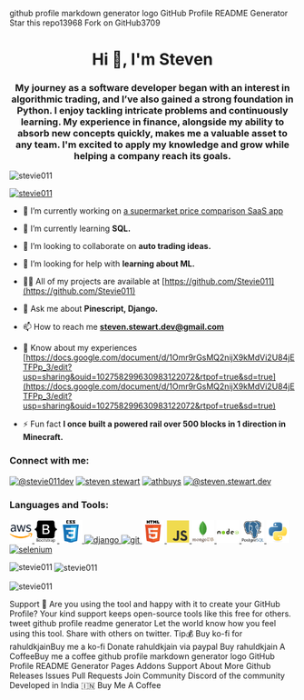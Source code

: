 github profile markdown generator logo
GitHub Profile README Generator
Star this repo13968
Fork on GitHub3709
<h1 align="center">Hi 👋, I'm Steven</h1>
<h3 align="center">My journey as a software developer began with an interest in algorithmic trading, and I’ve also gained a strong foundation in Python. I enjoy tackling intricate problems and continuously learning. My experience in finance, alongside my ability to absorb new concepts quickly, makes me a valuable asset to any team. I'm excited to apply my knowledge and grow while helping a company reach its goals.</h3>

<p align="left"> <img src="https://komarev.com/ghpvc/?username=stevie011&label=Profile%20views&color=0e75b6&style=flat" alt="stevie011" /> </p>

<p align="left"> <a href="https://github.com/ryo-ma/github-profile-trophy"><img src="https://github-profile-trophy.vercel.app/?username=stevie011" alt="stevie011" /></a> </p>

- 🔭 I’m currently working on [a supermarket price comparison SaaS app](http://shop-compare-env.eba-axhpgjvs.us-west-2.elasticbeanstalk.com/)

- 🌱 I’m currently learning **SQL.**

- 👯 I’m looking to collaborate on **auto trading ideas.**

- 🤝 I’m looking for help with **learning about ML.**

- 👨‍💻 All of my projects are available at [https://github.com/Stevie011](https://github.com/Stevie011)

- 💬 Ask me about **Pinescript, Django.**

- 📫 How to reach me **steven.stewart.dev@gmail.com**

- 📄 Know about my experiences [https://docs.google.com/document/d/1Omr9rGsMQ2nijX9kMdVi2U84jETFPp_3/edit?usp=sharing&ouid=102758299630983122072&rtpof=true&sd=true](https://docs.google.com/document/d/1Omr9rGsMQ2nijX9kMdVi2U84jETFPp_3/edit?usp=sharing&ouid=102758299630983122072&rtpof=true&sd=true)

- ⚡ Fun fact **I once built a powered rail over 500 blocks in 1 direction in Minecraft.**

<h3 align="left">Connect with me:</h3>
<p align="left">
<a href="https://twitter.com/@stevie011dev" target="blank"><img align="center" src="https://raw.githubusercontent.com/rahuldkjain/github-profile-readme-generator/master/src/images/icons/Social/twitter.svg" alt="@stevie011dev" height="30" width="40" /></a>
<a href="https://linkedin.com/in/steven stewart" target="blank"><img align="center" src="https://raw.githubusercontent.com/rahuldkjain/github-profile-readme-generator/master/src/images/icons/Social/linked-in-alt.svg" alt="steven stewart" height="30" width="40" /></a>
<a href="https://stackoverflow.com/users/athbuys" target="blank"><img align="center" src="https://raw.githubusercontent.com/rahuldkjain/github-profile-readme-generator/master/src/images/icons/Social/stack-overflow.svg" alt="athbuys" height="30" width="40" /></a>
<a href="https://medium.com/@steven.stewart.dev" target="blank"><img align="center" src="https://raw.githubusercontent.com/rahuldkjain/github-profile-readme-generator/master/src/images/icons/Social/medium.svg" alt="@steven.stewart.dev" height="30" width="40" /></a>
</p>

<h3 align="left">Languages and Tools:</h3>
<p align="left"> <a href="https://aws.amazon.com" target="_blank" rel="noreferrer"> <img src="https://raw.githubusercontent.com/devicons/devicon/master/icons/amazonwebservices/amazonwebservices-original-wordmark.svg" alt="aws" width="40" height="40"/> </a> <a href="https://getbootstrap.com" target="_blank" rel="noreferrer"> <img src="https://raw.githubusercontent.com/devicons/devicon/master/icons/bootstrap/bootstrap-plain-wordmark.svg" alt="bootstrap" width="40" height="40"/> </a> <a href="https://www.w3schools.com/css/" target="_blank" rel="noreferrer"> <img src="https://raw.githubusercontent.com/devicons/devicon/master/icons/css3/css3-original-wordmark.svg" alt="css3" width="40" height="40"/> </a> <a href="https://www.djangoproject.com/" target="_blank" rel="noreferrer"> <img src="https://cdn.worldvectorlogo.com/logos/django.svg" alt="django" width="40" height="40"/> </a> <a href="https://git-scm.com/" target="_blank" rel="noreferrer"> <img src="https://www.vectorlogo.zone/logos/git-scm/git-scm-icon.svg" alt="git" width="40" height="40"/> </a> <a href="https://www.w3.org/html/" target="_blank" rel="noreferrer"> <img src="https://raw.githubusercontent.com/devicons/devicon/master/icons/html5/html5-original-wordmark.svg" alt="html5" width="40" height="40"/> </a> <a href="https://developer.mozilla.org/en-US/docs/Web/JavaScript" target="_blank" rel="noreferrer"> <img src="https://raw.githubusercontent.com/devicons/devicon/master/icons/javascript/javascript-original.svg" alt="javascript" width="40" height="40"/> </a> <a href="https://www.mongodb.com/" target="_blank" rel="noreferrer"> <img src="https://raw.githubusercontent.com/devicons/devicon/master/icons/mongodb/mongodb-original-wordmark.svg" alt="mongodb" width="40" height="40"/> </a> <a href="https://nodejs.org" target="_blank" rel="noreferrer"> <img src="https://raw.githubusercontent.com/devicons/devicon/master/icons/nodejs/nodejs-original-wordmark.svg" alt="nodejs" width="40" height="40"/> </a> <a href="https://www.postgresql.org" target="_blank" rel="noreferrer"> <img src="https://raw.githubusercontent.com/devicons/devicon/master/icons/postgresql/postgresql-original-wordmark.svg" alt="postgresql" width="40" height="40"/> </a> <a href="https://www.python.org" target="_blank" rel="noreferrer"> <img src="https://raw.githubusercontent.com/devicons/devicon/master/icons/python/python-original.svg" alt="python" width="40" height="40"/> </a> <a href="https://www.selenium.dev" target="_blank" rel="noreferrer"> <img src="https://raw.githubusercontent.com/detain/svg-logos/780f25886640cef088af994181646db2f6b1a3f8/svg/selenium-logo.svg" alt="selenium" width="40" height="40"/> </a> </p>

<p><img align="left" src="https://github-readme-stats.vercel.app/api/top-langs?username=stevie011&show_icons=true&locale=en&layout=compact" alt="stevie011" /></p>

<p>&nbsp;<img align="center" src="https://github-readme-stats.vercel.app/api?username=stevie011&show_icons=true&locale=en" alt="stevie011" /></p>

<p><img align="center" src="https://github-readme-streak-stats.herokuapp.com/?user=stevie011&" alt="stevie011" /></p>

Support 🙏
Are you using the tool and happy with it to create your GitHub Profile?
Your kind support keeps open-source tools like this free for others.
tweet github profile readme generator
Let the world know how you feel using this tool. Share with others on twitter.
Tip💰
Buy ko-fi for rahuldkjainBuy me a ko-fi
Donate rahuldkjain via paypal
Buy rahuldkjain A CoffeeBuy me a coffee
github profile markdown generator logo
GitHub Profile README Generator
Pages
Addons
Support
About
More
Github
Releases
Issues
Pull Requests
Join Community
Discord of the community
Developed in India 🇮🇳
Buy Me A Coffee
